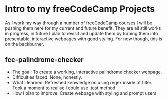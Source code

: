 # Intro to my freeCodeCamp Projects
As I work my way through a number of freeCodeCamp courses I will be pushing them here for my current and future benefit. They are all still works in progress, in future I plan to revisit and update them by turning them into presentable, interactive webpages with good styling. For now though, this is on the backburner.

## fcc-palindrome-checker
- The goal: To create a working, interactive palindrome checker webpage.
- Difficulties faced: None, honestly.
- What I learned: Refreshed knowledge on using regex inside of filter. Took a moment to realise I could use .test method
- How I plan to improve: Create webpage with styling and prompt users
